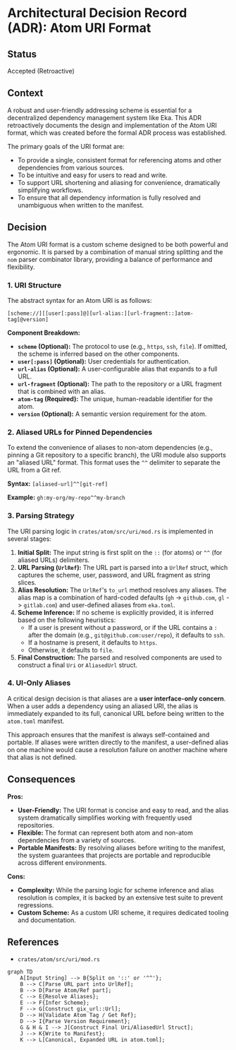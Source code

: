 # Architectural Decision Record (ADR): Atom URI Format

## Status

Accepted (Retroactive)

## Context

A robust and user-friendly addressing scheme is essential for a decentralized dependency management system like Eka. This ADR retroactively documents the design and implementation of the Atom URI format, which was created before the formal ADR process was established.

The primary goals of the URI format are:

- To provide a single, consistent format for referencing atoms and other dependencies from various sources.
- To be intuitive and easy for users to read and write.
- To support URL shortening and aliasing for convenience, dramatically simplifying workflows.
- To ensure that all dependency information is fully resolved and unambiguous when written to the manifest.

## Decision

The Atom URI format is a custom scheme designed to be both powerful and ergonomic. It is parsed by a combination of manual string splitting and the `nom` parser combinator library, providing a balance of performance and flexibility.

### 1. URI Structure

The abstract syntax for an Atom URI is as follows:

```
[scheme://][[user[:pass]@][url-alias:][url-fragment::]atom-tag[@version]
```

**Component Breakdown:**

- **`scheme` (Optional):** The protocol to use (e.g., `https`, `ssh`, `file`). If omitted, the scheme is inferred based on the other components.
- **`user[:pass]` (Optional):** User credentials for authentication.
- **`url-alias` (Optional):** A user-configurable alias that expands to a full URL.
- **`url-fragment` (Optional):** The path to the repository or a URL fragment that is combined with an alias.
- **`atom-tag` (Required):** The unique, human-readable identifier for the atom.
- **`version` (Optional):** A semantic version requirement for the atom.

### 2. Aliased URLs for Pinned Dependencies

To extend the convenience of aliases to non-atom dependencies (e.g., pinning a Git repository to a specific branch), the URI module also supports an "aliased URL" format. This format uses the `^^` delimiter to separate the URL from a Git ref.

**Syntax:** `[aliased-url]^^[git-ref]`

**Example:** `gh:my-org/my-repo^^my-branch`

### 3. Parsing Strategy

The URI parsing logic in `crates/atom/src/uri/mod.rs` is implemented in several stages:

1.  **Initial Split:** The input string is first split on the `::` (for atoms) or `^^` (for aliased URLs) delimiters.
2.  **URL Parsing (`UrlRef`):** The URL part is parsed into a `UrlRef` struct, which captures the scheme, user, password, and URL fragment as string slices.
3.  **Alias Resolution:** The `UrlRef`'s `to_url` method resolves any aliases. The alias map is a combination of hard-coded defaults (`gh` -> `github.com`, `gl` -> `gitlab.com`) and user-defined aliases from `eka.toml`.
4.  **Scheme Inference:** If no scheme is explicitly provided, it is inferred based on the following heuristics:
    - If a user is present without a password, or if the URL contains a `:` after the domain (e.g., `git@github.com:user/repo`), it defaults to `ssh`.
    - If a hostname is present, it defaults to `https`.
    - Otherwise, it defaults to `file`.
5.  **Final Construction:** The parsed and resolved components are used to construct a final `Uri` or `AliasedUrl` struct.

### 4. UI-Only Aliases

A critical design decision is that aliases are a **user interface-only concern**. When a user adds a dependency using an aliased URI, the alias is immediately expanded to its full, canonical URL before being written to the `atom.toml` manifest.

This approach ensures that the manifest is always self-contained and portable. If aliases were written directly to the manifest, a user-defined alias on one machine would cause a resolution failure on another machine where that alias is not defined.

## Consequences

**Pros:**

- **User-Friendly:** The URI format is concise and easy to read, and the alias system dramatically simplifies working with frequently used repositories.
- **Flexible:** The format can represent both atom and non-atom dependencies from a variety of sources.
- **Portable Manifests:** By resolving aliases before writing to the manifest, the system guarantees that projects are portable and reproducible across different environments.

**Cons:**

- **Complexity:** While the parsing logic for scheme inference and alias resolution is complex, it is backed by an extensive test suite to prevent regressions.
- **Custom Scheme:** As a custom URI scheme, it requires dedicated tooling and documentation.

## References

- `crates/atom/src/uri/mod.rs`

```mermaid
graph TD
    A[Input String] --> B{Split on '::' or '^^'};
    B --> C[Parse URL part into UrlRef];
    B --> D[Parse Atom/Ref part];
    C --> E{Resolve Aliases};
    E --> F{Infer Scheme};
    F --> G[Construct gix_url::Url];
    D --> H{Validate Atom Tag / Get Ref};
    D --> I{Parse Version Requirement};
    G & H & I --> J[Construct Final Uri/AliasedUrl Struct];
    J --> K{Write to Manifest};
    K --> L[Canonical, Expanded URL in atom.toml];
```
